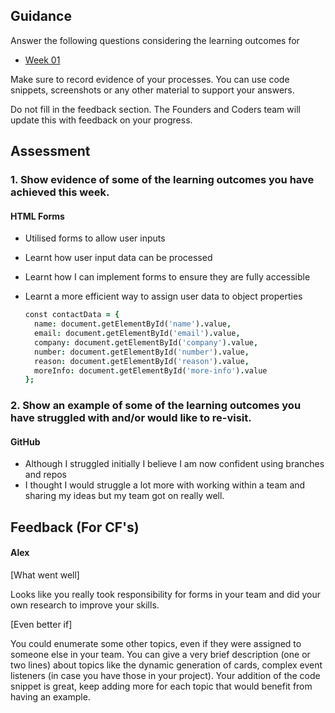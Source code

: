 ## Guidance
Answer the following questions considering the learning outcomes for
- [Week 01](https://learn.foundersandcoders.com/course/syllabus/developer/week01-project01-basics/learning-outcomes/)

Make sure to record evidence of your processes. You can use code snippets, screenshots or any other material to support your answers.

Do not fill in the feedback section. The Founders and Coders team will update this with feedback on your progress.

## Assessment
 ### 1. Show evidence of some of the learning outcomes you have achieved this week.
#### HTML Forms

* Utilised forms to allow user inputs
* Learnt how user input data can be processed
* Learnt how I can implement forms to ensure they are fully accessible
* Learnt a more efficient way to assign user data to object properties

  ``` j
  const contactData = {
    name: document.getElementById('name').value,
    email: document.getElementById('email').value,
    company: document.getElementById('company').value,
    number: document.getElementById('number').value,
    reason: document.getElementById('reason').value,
    moreInfo: document.getElementById('more-info').value
  };  
  ```


 ### 2. Show an example of some of the learning outcomes you have struggled with and/or would like to re-visit.
#### GitHub

* Although I struggled initially I believe I am now confident using branches and repos
* I thought I would struggle a lot more with working within a team and sharing my ideas but my team got on really well.

## Feedback (For CF's)
#### Alex

[What went well]

Looks like you really took responsibility for forms in your team and did your own research to improve your skills.

[Even better if]

You could enumerate some other topics, even if they were assigned to someone else in your team. You can give a very brief description (one or two lines) about topics like the dynamic generation of cards, complex event listeners (in case you have those in your project). Your addition of the code snippet is great, keep adding more for each topic that would benefit from having an example.

